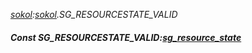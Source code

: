_[sokol](../../modules/sokol/sokol-module.md):[sokol](../../modules/sokol/sokol-module.md).SG\_RESOURCESTATE\_VALID_
##### Const SG\_RESOURCESTATE\_VALID:[sg_resource_state](../../modules/sokol/sokol-sg_resource_state.md)
